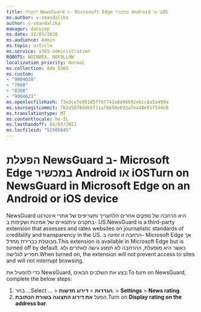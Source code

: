 ```yaml
---
title: הפעלת NewsGuard ב- Microsoft Edge במכשיר Android או iOS
ms.author: v-smandalika
author: v-smandalika
manager: dansimp
ms.date: 12/03/2020
ms.audience: Admin
ms.topic: article
ms.service: o365-administration
ROBOTS: NOINDEX, NOFOLLOW
localization_priority: Normal
ms.collection: Adm_O365
ms.custom:
- "9004028"
- "7098"
- "8308"
- "9004621"
ms.openlocfilehash: 73e2cefe98185ff9f741e8d46b92ebcc8a5a499a
ms.sourcegitcommit: 7b2e5078dd65f11af6650e692a7ea48e91f544e0
ms.translationtype: MT
ms.contentlocale: he-IL
ms.lasthandoff: 04/02/2021
ms.locfileid: "51505645"
---
```

# <a name="turn-on-newsguard-in-microsoft-edge-on-an-android-or-ios-device"></a><span data-ttu-id="10559-102">הפעלת NewsGuard ב- Microsoft Edge במכשיר Android או iOS</span><span class="sxs-lookup"><span data-stu-id="10559-102">Turn on NewsGuard in Microsoft Edge on an Android or iOS device</span></span>

<span data-ttu-id="10559-103">NewsGuard היא הרחבה של ספקים אחרים הלהעריך ותעריפים של אתרי אינטרנט בתקנים עיתונאיים של אמינות ושקיפות ב- US.</span><span class="sxs-lookup"><span data-stu-id="10559-103">NewsGuard is a third-party extension that assesses and rates websites on journalistic standards of credibility and transparency in the US.</span></span> <span data-ttu-id="10559-104">הרחבה זו זמינה ב- Microsoft Edge אך מבוטלת כברירת מחדל.</span><span class="sxs-lookup"><span data-stu-id="10559-104">This extension is available in Microsoft Edge but is turned off by default.</span></span> <span data-ttu-id="10559-105">כאשר היא מופעלת, ההרחבה לא תמנע גישה לאתרים ולא תפריע לגלישה.</span><span class="sxs-lookup"><span data-stu-id="10559-105">When turned on, the extension will not prevent access to sites and will not interrupt browsing.</span></span>

<span data-ttu-id="10559-106">כדי להפעיל את NewsGuard, בצע את השלבים הבאים:</span><span class="sxs-lookup"><span data-stu-id="10559-106">To turn on NewsGuard, complete the below steps:</span></span>
1. <span data-ttu-id="10559-107">בחר ...</span><span class="sxs-lookup"><span data-stu-id="10559-107">Select …</span></span><span data-ttu-id="10559-108"> > **הגדרות**  >  **דירוג חדשות**.</span><span class="sxs-lookup"><span data-stu-id="10559-108"> > **Settings** > **News rating**.</span></span>
2. <span data-ttu-id="10559-109">הפעל **את דירוג התצוגה בשורת הכתובת**.</span><span class="sxs-lookup"><span data-stu-id="10559-109">Turn on **Display rating on the address bar**.</span></span>